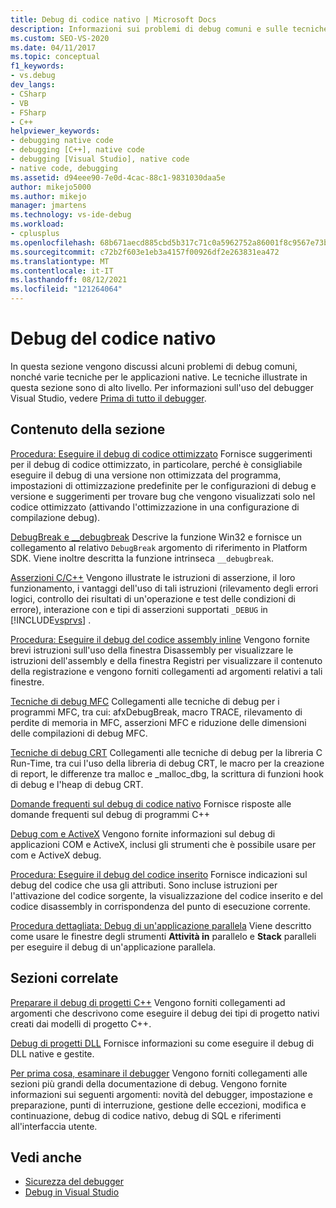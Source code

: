 ```yaml
---
title: Debug di codice nativo | Microsoft Docs
description: Informazioni sui problemi di debug comuni e sulle tecniche di alto livello per le applicazioni native in Visual Studio.
ms.custom: SEO-VS-2020
ms.date: 04/11/2017
ms.topic: conceptual
f1_keywords:
- vs.debug
dev_langs:
- CSharp
- VB
- FSharp
- C++
helpviewer_keywords:
- debugging native code
- debugging [C++], native code
- debugging [Visual Studio], native code
- native code, debugging
ms.assetid: d94eee90-7e0d-4cac-88c1-9831030daa5e
author: mikejo5000
ms.author: mikejo
manager: jmartens
ms.technology: vs-ide-debug
ms.workload:
- cplusplus
ms.openlocfilehash: 68b671aecd885cbd5b317c71c0a5962752a86001f8c9567e73b855b7060867d0
ms.sourcegitcommit: c72b2f603e1eb3a4157f00926df2e263831ea472
ms.translationtype: MT
ms.contentlocale: it-IT
ms.lasthandoff: 08/12/2021
ms.locfileid: "121264064"
---
```

# <a name="debugging-native-code"></a>Debug del codice nativo
In questa sezione vengono discussi alcuni problemi di debug comuni, nonché varie tecniche per le applicazioni native. Le tecniche illustrate in questa sezione sono di alto livello. Per informazioni sull'uso del debugger Visual Studio, vedere [Prima di tutto il debugger](../debugger/debugger-feature-tour.md).

## <a name="in-this-section"></a>Contenuto della sezione
 [Procedura: Eseguire il debug di codice ottimizzato](../debugger/how-to-debug-optimized-code.md) Fornisce suggerimenti per il debug di codice ottimizzato, in particolare, perché è consigliabile eseguire il debug di una versione non ottimizzata del programma, impostazioni di ottimizzazione predefinite per le configurazioni di debug e versione e suggerimenti per trovare bug che vengono visualizzati solo nel codice ottimizzato (attivando l'ottimizzazione in una configurazione di compilazione debug).

 [DebugBreak e __debugbreak](../debugger/debugbreak-and-debugbreak.md) Descrive la funzione Win32 e fornisce un collegamento al relativo `DebugBreak` argomento di riferimento in Platform SDK. Viene inoltre descritta la funzione intrinseca `__debugbreak`.

 [Asserzioni C/C++](../debugger/c-cpp-assertions.md) Vengono illustrate le istruzioni di asserzione, il loro funzionamento, i vantaggi dell'uso di tali istruzioni (rilevamento degli errori logici, controllo dei risultati di un'operazione e test delle condizioni di errore), interazione con e tipi di asserzioni supportati `_DEBUG` in [!INCLUDE[vsprvs](../code-quality/includes/vsprvs_md.md)] .

 [Procedura: Eseguire il debug del codice assembly inline](../debugger/how-to-debug-inline-assembly-code.md) Vengono fornite brevi istruzioni sull'uso della finestra Disassembly per visualizzare le istruzioni dell'assembly e della finestra Registri per visualizzare il contenuto della registrazione e vengono forniti collegamenti ad argomenti relativi a tali finestre.

 [Tecniche di debug MFC](../debugger/mfc-debugging-techniques.md) Collegamenti alle tecniche di debug per i programmi MFC, tra cui: afxDebugBreak, macro TRACE, rilevamento di perdite di memoria in MFC, asserzioni MFC e riduzione delle dimensioni delle compilazioni di debug MFC.

 [Tecniche di debug CRT](../debugger/crt-debugging-techniques.md) Collegamenti alle tecniche di debug per la libreria C Run-Time, tra cui l'uso della libreria di debug CRT, le macro per la creazione di report, le differenze tra malloc e _malloc_dbg, la scrittura di funzioni hook di debug e l'heap di debug CRT.

 [Domande frequenti sul debug di codice nativo](../debugger/debugging-native-code-faqs.md) Fornisce risposte alle domande frequenti sul debug di programmi C++

 [Debug com e ActiveX](../debugger/com-and-activex-debugging.md) Vengono fornite informazioni sul debug di applicazioni COM e ActiveX, inclusi gli strumenti che è possibile usare per com e ActiveX debug.

 [Procedura: Eseguire il debug del codice inserito](../debugger/how-to-debug-injected-code.md) Fornisce indicazioni sul debug del codice che usa gli attributi. Sono incluse istruzioni per l'attivazione del codice sorgente, la visualizzazione del codice inserito e del codice disassembly in corrispondenza del punto di esecuzione corrente.

 [Procedura dettagliata: Debug di un'applicazione parallela](../debugger/walkthrough-debugging-a-parallel-application.md) Viene descritto come usare le finestre degli strumenti **Attività in** parallelo e **Stack** paralleli per eseguire il debug di un'applicazione parallela.

## <a name="related-sections"></a>Sezioni correlate
 [Preparare il debug di progetti C++](../debugger/debugging-preparation-visual-cpp-project-types.md) Vengono forniti collegamenti ad argomenti che descrivono come eseguire il debug dei tipi di progetto nativi creati dai modelli di progetto C++.

 [Debug di progetti DLL](../debugger/debugging-dll-projects.md) Fornisce informazioni su come eseguire il debug di DLL native e gestite.

 [Per prima cosa, esaminare il debugger](../debugger/debugger-feature-tour.md) Vengono forniti collegamenti alle sezioni più grandi della documentazione di debug. Vengono fornite informazioni sui seguenti argomenti: novità del debugger, impostazione e preparazione, punti di interruzione, gestione delle eccezioni, modifica e continuazione, debug di codice nativo, debug di SQL e riferimenti all'interfaccia utente.

## <a name="see-also"></a>Vedi anche

- [Sicurezza del debugger](../debugger/debugger-security.md)
- [Debug in Visual Studio](../debugger/index.yml)